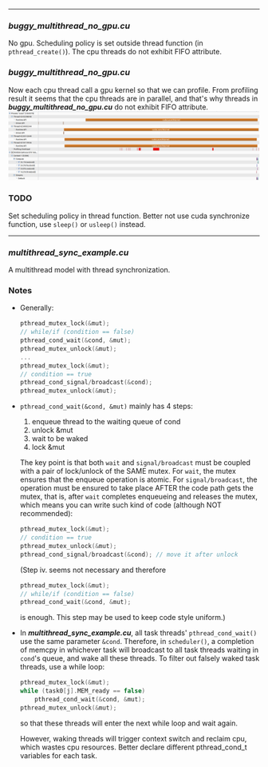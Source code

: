 
---
### ***buggy_multithread_no_gpu.cu***
No gpu. Scheduling policy is set outside thread function (in `pthread_create()`). The cpu threads do not exhibit FIFO attribute.

### ***buggy_multithread_no_gpu.cu***
Now each cpu thread call a gpu kernel so that we can profile. From profiling result it seems that the cpu threads are in parallel, and that's why threads in ***buggy_multithread_no_gpu.cu*** do not exhibit FIFO attribute.
![](profile_1.png)

### TODO
Set scheduling policy in thread function.
Better not use cuda synchronize function, use `sleep()` or `usleep()` instead.

---
### ***multithread_sync_example.cu***
A multithread model with thread synchronization.

### Notes
- Generally:
    ```cpp
    pthread_mutex_lock(&mut);
    // while/if (condition == false)
    pthread_cond_wait(&cond, &mut);
    pthread_mutex_unlock(&mut);
    ...
    pthread_mutex_lock(&mut);
    // condition == true
    pthread_cond_signal/broadcast(&cond);
    pthread_mutex_unlock(&mut);
    ```

- `pthread_cond_wait(&cond, &mut)` mainly has 4 steps:
  1. enqueue thread to the waiting queue of cond
  2. unlock &mut
  3. wait to be waked
  4. lock &mut

  The key point is that both `wait` and `signal/broadcast` must be coupled with a pair of lock/unlock of the SAME mutex. For `wait`, the mutex ensures that the enqueue operation is atomic. For `signal/broadcast`, the operation must be ensured to take place AFTER the code path gets the mutex, that is, after `wait` completes enqueueing and releases the mutex, which means you can write such kind of code (although NOT recommended):
    ```cpp
    pthread_mutex_lock(&mut);
    // condition == true
    pthread_mutex_unlock(&mut);
    pthread_cond_signal/broadcast(&cond); // move it after unlock
    ```
  (Step iv. seems not necessary and therefore
    ```cpp
    pthread_mutex_lock(&mut);
    // while/if (condition == false)
    pthread_cond_wait(&cond, &mut);
    ```
  is enough. This step may be used to keep code style uniform.)

- In ***multithread_sync_example.cu***, all task threads' `pthread_cond_wait()` use the same parameter `&cond`. Therefore, in `scheduler()`, a completion of memcpy in whichever task will broadcast to all task threads waiting in `cond`'s queue, and wake all these threads. To filter out falsely waked task threads, use a while loop:
    ```cpp
    pthread_mutex_lock(&mut);
    while (task0[j].MEM_ready == false)
        pthread_cond_wait(&cond, &mut);
    pthread_mutex_unlock(&mut);
    ```
  so that these threads will enter the next while loop and wait again.

  However, waking threads will trigger context switch and reclaim cpu, which wastes cpu resources. Better declare different pthread_cond_t variables for each task.
